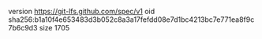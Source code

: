 version https://git-lfs.github.com/spec/v1
oid sha256:b1a10f4e653483d3b052c8a3a17fefdd08e7d1bc4213bc7e771ea8f9c7b6c9d3
size 1705
